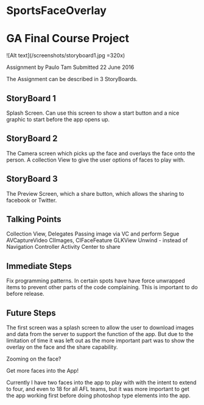 # SportsFaceOverlay
GA Final Course Project
=======================

![Alt text](/screenshots/storyboard1.jpg =320x)

Assignment by Paulo Tam
Submitted 22 June 2016

The Assignment can be described in 3 StoryBoards.

StoryBoard 1
------------


Splash Screen. Can use this screen to show a start button and a nice graphic to
start before the app opens up.


StoryBoard 2
------------

The Camera screen which picks up the face and overlays the face onto the person.
A collection View to give the user options of faces to play with.

StoryBoard 3
------------

The Preview Screen, which a share button, which allows the sharing to facebook
or Twitter.


Talking Points
--------------

Collection View, Delegates
Passing image via VC and perform Segue
AVCaptureVideo
CIImages, CIFaceFeature
GLKView
Unwind - instead of Navigation Controller
Activity Center to share


Immediate Steps
---------------

Fix programming patterns.
In certain spots have have force unwrapped items to prevent other parts of the
code complaining. This is important to do before release.


Future Steps
------------

The first screen was a splash screen to allow the user to download images and data from
the server to support the function of the app. But due to the limitation of time
it was left out as the more important part was to show the overlay on the face
and the share capability.

Zooming on the face?

Get more faces into the App!

Currently I have two faces into the app to play with with the intent to extend
to four, and even to 18 for all AFL teams, but it was more important to get the
app working first before doing photoshop type elements into the app.

